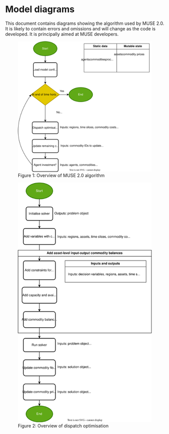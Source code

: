 <!-- markdownlint-disable MD033 -->
# Model diagrams

This document contains diagrams showing the algorithm used by MUSE 2.0. It is likely to contain
errors and omissions and will change as the code is developed. It is principally aimed at MUSE
developers.

<p>
<figure>
    <img alt="Overview of MUSE 2.0" src="images/model_overview.drawio.svg" />
    <figcaption>Figure 1: Overview of MUSE 2.0 algorithm</figcaption>
</figure>
</p>

<p>
<figure>
    <img alt="Dispatch optimisation" src="images/dispatch_optimisation.drawio.svg" />
    <figcaption>Figure 2: Overview of dispatch optimisation</figcaption>
</figure>
</p>
